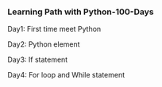### Learning Path with Python-100-Days

Day1: First time meet Python

Day2: Python element 

Day3: If statement

Day4: For loop and While statement
